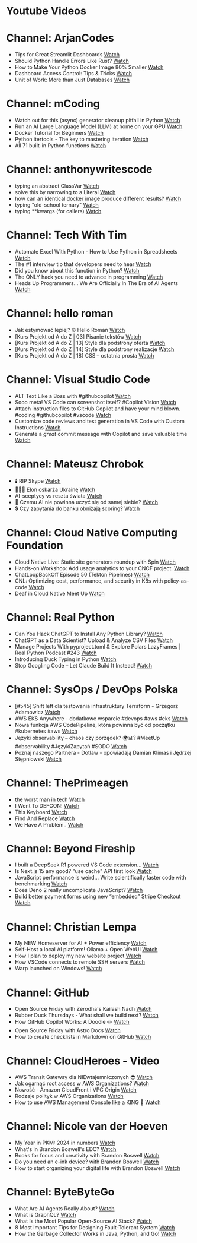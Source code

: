
Youtube Videos
==============

# Channel: ArjanCodes
  
 - Tips for Great Streamlit Dashboards  [Watch](https://youtu.be/TvF58hBz-AM)  
 - Should Python Handle Errors Like Rust?  [Watch](https://youtu.be/s8PD86GEo9o)  
 - How to Make Your Python Docker Image 80% Smaller  [Watch](https://youtu.be/tc713anE3UY)  
 - Dashboard Access Control: Tips & Tricks  [Watch](https://youtu.be/yZ7xcVcjTpU)  
 - Unit of Work: More than Just Databases  [Watch](https://youtu.be/J64N43ypLZQ)
# Channel: mCoding
  
 - Watch out for this (async) generator cleanup pitfall in Python  [Watch](https://youtu.be/N56Jrqc7SBk)  
 - Run an AI Large Language Model (LLM) at home on your GPU  [Watch](https://youtu.be/RejIVgfER-4)  
 - Docker Tutorial for Beginners  [Watch](https://youtu.be/b0HMimUb4f0)  
 - Python itertools - The key to mastering iteration  [Watch](https://youtu.be/1p7xa_BHYDs)  
 - All 71 built-in Python functions  [Watch](https://youtu.be/7Qu_KXc7xSI)
# Channel: anthonywritescode
  
 - typing an abstract ClassVar  [Watch](https://youtu.be/4Ge1mgogwdw)  
 - solve this by narrowing to a Literal  [Watch](https://youtu.be/WlErF7wQsds)  
 - how can an identical docker image produce different results?  [Watch](https://youtu.be/CBbgmRAg0VM)  
 - typing "old-school ternary"  [Watch](https://youtu.be/BeKdKpw5StU)  
 - typing **kwargs (for callers)  [Watch](https://youtu.be/Nb2mIrfUHNw)
# Channel: Tech With Tim
  
 - Automate Excel With Python - How to Use Python in Spreadsheets  [Watch](https://youtu.be/ItHB3vQYoA0)  
 - The #1 interview tip that developers need to hear  [Watch](https://youtu.be/7YtgYLvSuZw)  
 - Did you know about this function in Python?  [Watch](https://youtu.be/fsBC6k3DbWo)  
 - The ONLY hack you need to advance in programming  [Watch](https://youtu.be/hLuysDTEdsE)  
 - Heads Up Programmers... We Are Officially In The Era of AI Agents  [Watch](https://youtu.be/eNbq9SWjzTA)
# Channel: hello roman
  
 - Jak estymować lepiej? ⏰  Hello Roman  [Watch](https://youtu.be/trm4-53gp4g)  
 - [Kurs Projekt od A do Z | 03] Pisanie tekstów  [Watch](https://youtu.be/vTmJh0nX6Sk)  
 - [Kurs Projekt od A do Z | 13] Style dla podstrony oferta  [Watch](https://youtu.be/vVJeRbTPT4U)  
 - [Kurs Projekt od A do Z | 14] Style dla podstrony realizacje  [Watch](https://youtu.be/dL-0uYN72mM)  
 - [Kurs Projekt od A do Z | 18] CSS – ostatnia prosta  [Watch](https://youtu.be/f8tPJdD1_TE)
# Channel: Visual Studio Code
  
 - ALT Text Like a Boss with #githubcopilot  [Watch](https://youtu.be/UKkMqNS09cs)  
 - Sooo meta! VS Code can screenshot itself? #Copilot Vision  [Watch](https://youtu.be/xClMXmidEBQ)  
 - Attach instruction files to GitHub Copilot and have your mind blown. #coding #githubcopilot #vscode  [Watch](https://youtu.be/ljR5bkonsJ4)  
 - Customize code reviews and test generation in VS Code with Custom Instructions  [Watch](https://youtu.be/ocfD3o22iac)  
 - Generate a *great* commit message with Copilot and save valuable time  [Watch](https://youtu.be/Uw2TWhfNpj0)
# Channel: Mateusz Chrobok
  
 - 🕯️ RIP Skype  [Watch](https://youtu.be/LzOdp7geRuc)  
 - 👨🏻‍💻 Elon oskarża Ukrainę  [Watch](https://youtu.be/GGVCqiUit9w)  
 - AI-sceptycy vs reszta świata  [Watch](https://youtu.be/YhvA4FLRZgk)  
 - 🤖 Czemu AI nie powinna uczyć się od samej siebie?  [Watch](https://youtu.be/qyIhNF0e9sQ)  
 - 💲 Czy zapytania do banku obniżają scoring?  [Watch](https://youtu.be/8jca4OuT7tk)
# Channel: Cloud Native Computing Foundation
  
 - Cloud Native Live: Static site generators roundup with Spin  [Watch](https://youtu.be/Yl5JR1Xz0pA)  
 - Hands-on Workshop: Add usage analytics to your CNCF project.  [Watch](https://youtu.be/g602wcGV_yk)  
 - ChatLoopBackOff Episode 50 (Tekton Pipelines)  [Watch](https://youtu.be/vHnI_hty9zc)  
 - CNL: Optimizing cost, performance, and security in K8s with policy-as-code  [Watch](https://youtu.be/O5YBwJO6FCw)  
 - Deaf in Cloud Native Meet Up  [Watch](https://youtu.be/BucO0shTeYM)
# Channel: Real Python
  
 - Can You Hack ChatGPT to Install Any Python Library?  [Watch](https://youtu.be/c0iT383YGm4)  
 - ChatGPT as a Data Scientist? Upload & Analyze CSV Files  [Watch](https://youtu.be/g3sqr5W-g_k)  
 - Manage Projects With pyproject.toml & Explore Polars LazyFrames | Real Python Podcast #243  [Watch](https://youtu.be/KBCLVdukzLk)  
 - Introducing Duck Typing in Python  [Watch](https://youtu.be/rIWQ4584Uqk)  
 - Stop Googling Code – Let Claude Build It Instead!  [Watch](https://youtu.be/ZkGpEIa-Smw)
# Channel: SysOps / DevOps Polska
  
 - [#545] Shift left dla testowania infrastruktury Terraform - Grzegorz Adamowicz  [Watch](https://youtu.be/m3UGa2r5YvU)  
 - AWS EKS Anywhere - dodatkowe wsparcie #devops #aws #eks  [Watch](https://youtu.be/htqpaH8atr0)  
 - Nowa funkcja AWS CodePipeline, która powinna być od początku #kubernetes #aws  [Watch](https://youtu.be/g1pVNNDxgzY)  
 - Języki observability – chaos czy porządek? 🌍📊? #MeetUp #observability #JęzykiZapytań #SODO  [Watch](https://youtu.be/cy-K4BaPSII)  
 - Poznaj naszego Partnera - Dotlaw - opowiadają Damian Klimas i Jędrzej Stępniowski  [Watch](https://youtu.be/KssD5m3CjsI)
# Channel: ThePrimeagen
  
 - the worst man in tech  [Watch](https://youtu.be/A_XGsAl-LqY)  
 - I Went To DEFCON!  [Watch](https://youtu.be/GwcFxTuMYmU)  
 - This Keyboard  [Watch](https://youtu.be/dhuX9t2j5Hc)  
 - Find And Replace  [Watch](https://youtu.be/v2a6Nv7RSd0)  
 - We Have A Problem..  [Watch](https://youtu.be/1-0r90bm6CE)
# Channel: Beyond Fireship
  
 - I built a DeepSeek R1 powered VS Code extension…  [Watch](https://youtu.be/clJCDHml2cA)  
 - Is Next.js 15 any good? "use cache" API first look  [Watch](https://youtu.be/xWkozeculPo)  
 - JavaScript performance is weird... Write scientifically faster code with benchmarking  [Watch](https://youtu.be/_pWA4rbzvIg)  
 - Does Deno 2 really uncomplicate JavaScript?  [Watch](https://youtu.be/8IHhvkaVqVE)  
 - Build better payment forms using new “embedded” Stripe Checkout  [Watch](https://youtu.be/7WFXl4-aCxs)
# Channel: Christian Lempa
  
 - My NEW Homeserver for AI + Power efficiency  [Watch](https://youtu.be/7opwGxhOsf0)  
 - Self-Host a local AI platform! Ollama + Open WebUI  [Watch](https://youtu.be/RQFfK7xIL28)  
 - How I plan to deploy my new website project  [Watch](https://youtu.be/lko6dWFzJvU)  
 - How VSCode connects to remote SSH servers  [Watch](https://youtu.be/-5nCZ1b00O8)  
 - Warp launched on Windows!  [Watch](https://youtu.be/ZscU3G_xL-E)
# Channel: GitHub
  
 - Open Source Friday with Zerodha's Kailash Nadh  [Watch](https://youtu.be/uoCRz6WoY4I)  
 - Rubber Duck Thursdays - What shall we build next?  [Watch](https://youtu.be/_qPKCg5fwrI)  
 - How GitHub Copilot Works: A Doodle ✏️  [Watch](https://youtu.be/cJ5adZtihrw)  
 - Open Source Friday with Astro Docs  [Watch](https://youtu.be/3cJgXfy5Pmg)  
 - How to create checklists in Markdown on GitHub  [Watch](https://youtu.be/l1reC0v3oKo)
# Channel: CloudHeroes - Video
  
 - AWS Transit Gateway dla NIEwtajemniczonych 😎  [Watch](https://youtu.be/06n86Z0sr-k)  
 - Jak ogarnąć root access w AWS Organizations?  [Watch](https://youtu.be/q5Lyj7RYxBk)  
 - Nowość - Amazon CloudFront i VPC Origin  [Watch](https://youtu.be/QEpjk36AEIA)  
 - Rodzaje polityk w AWS Organizations  [Watch](https://youtu.be/IuSgrk7LA_4)  
 - How to use AWS Management Console like a KING 👑  [Watch](https://youtu.be/Ki3U10-tC7U)
# Channel: Nicole van der Hoeven
  
 - My Year in PKM: 2024 in numbers  [Watch](https://youtu.be/NxCZ8GaM-Vw)  
 - What's in Brandon Boswell's EDC?  [Watch](https://youtu.be/Noswl0jCA4k)  
 - Books for focus and creativity with Brandon Boswell  [Watch](https://youtu.be/Ugc4U8Rx7RM)  
 - Do you need an e-ink device? with Brandon Boswell  [Watch](https://youtu.be/uUKPV6mWMFM)  
 - How to start organizing your digital life with Brandon Boswell  [Watch](https://youtu.be/Ykhyw3T3ICU)
# Channel: ByteByteGo
  
 - What Are AI Agents Really About?  [Watch](https://youtu.be/eHEHE2fpnWQ)  
 - What is GraphQL?  [Watch](https://youtu.be/rQhost93z40)  
 - What Is the Most Popular Open-Source AI Stack?  [Watch](https://youtu.be/hFURlsMwU7c)  
 - 8 Most Important Tips for Designing Fault-Tolerant System  [Watch](https://youtu.be/3Lis4w4_bBc)  
 - How the Garbage Collector Works in Java, Python, and Go!  [Watch](https://youtu.be/3Kqal7QaCCM)